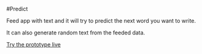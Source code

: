 #Predict

Feed app with text and it will try to
predict the next word you want to write.

It can also generate random text from the feeded data.

[Try the prototype live](https://flushmodules.com/predict/index.html)

